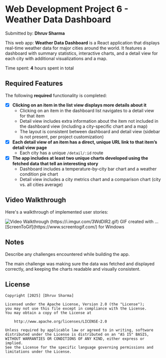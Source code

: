 

# Web Development Project 6 - Weather Data Dashboard

Submitted by: **Dhruv Sharma**

This web app: **Weather Data Dashboard** is a React application that displays real-time weather data for major cities around the world. It features a dashboard with summary statistics, interactive charts, and a detail view for each city with additional visualizations and a map.

Time spent: **4** hours spent in total

## Required Features


The following **required** functionality is completed:

- [x] **Clicking on an item in the list view displays more details about it**
  - Clicking on an item in the dashboard list navigates to a detail view for that item
  - Detail view includes extra information about the item not included in the dashboard view (including a city-specific chart and a map)
  - The layout is consistent between dashboard and detail view (sidebar is not present, per project customization)
- [x] **Each detail view of an item has a direct, unique URL link to that item’s detail view page**
  - Each city has a unique `/detail/:id` route
- [x] **The app includes at least two unique charts developed using the fetched data that tell an interesting story**
  - Dashboard includes a temperature-by-city bar chart and a weather condition pie chart
  - Detail view includes a city metrics chart and a comparison chart (city vs. all cities average)


## Video Walkthrough

Here's a walkthrough of implemented user stories:

<img src='https://i.imgur.com/3WdDlR2.gif' title='Video Walkthrough' width='' alt='Video Walkthrough' />
(https://i.imgur.com/3WdDlR2.gif)
<!-- Replace this with whatever GIF tool you used! -->
GIF created with ...  
[ScreenToGif](https://www.screentogif.com/) for Windows


## Notes

Describe any challenges encountered while building the app.

The main challenge was making sure the data was fetched and displayed correctly, and keeping the charts readable and visually consistent.

## License

    Copyright [2025] [Dhruv Sharma]

    Licensed under the Apache License, Version 2.0 (the "License");
    you may not use this file except in compliance with the License.
    You may obtain a copy of the License at

        http://www.apache.org/licenses/LICENSE-2.0

    Unless required by applicable law or agreed to in writing, software
    distributed under the License is distributed on an "AS IS" BASIS,
    WITHOUT WARRANTIES OR CONDITIONS OF ANY KIND, either express or implied.
    See the License for the specific language governing permissions and
    limitations under the License.